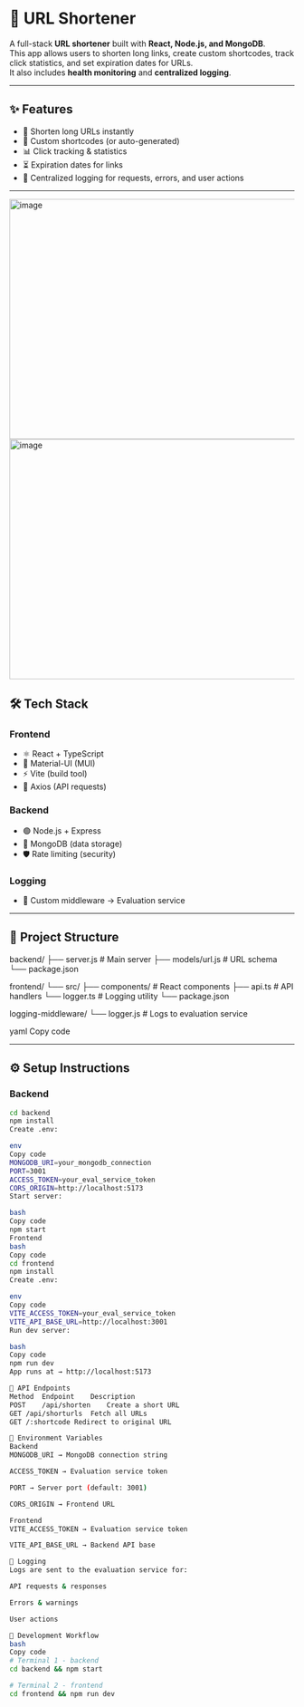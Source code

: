 # 🚀 URL Shortener

A full-stack **URL shortener** built with **React, Node.js, and MongoDB**.  
This app allows users to shorten long links, create custom shortcodes, track click statistics, and set expiration dates for URLs.  
It also includes **health monitoring** and **centralized logging**.  

---

## ✨ Features

- 🔗 Shorten long URLs instantly  
- 🎯 Custom shortcodes (or auto-generated)  
- 📊 Click tracking & statistics  
- ⏳ Expiration dates for links  
- 📝 Centralized logging for requests, errors, and user actions  

---

<img width="920" height="424" alt="image" src="https://github.com/user-attachments/assets/1b44da12-5be4-4375-b25a-1fd718b57e8f" />
<img width="920" height="424" alt="image" src="https://github.com/user-attachments/assets/a0d66b3d-64c2-4b08-9c91-8ba8f389d049" />

## 🛠 Tech Stack

### **Frontend**
- ⚛️ React + TypeScript  
- 🎨 Material-UI (MUI)  
- ⚡ Vite (build tool)  
- 🔌 Axios (API requests)  

### **Backend**
- 🟢 Node.js + Express  
- 🍃 MongoDB (data storage)  
- 🛡 Rate limiting (security)  

### **Logging**
- 📝 Custom middleware → Evaluation service  

---

## 📂 Project Structure

backend/
├── server.js # Main server
├── models/url.js # URL schema
└── package.json

frontend/
└── src/
├── components/ # React components
├── api.ts # API handlers
└── logger.ts # Logging utility
└── package.json

logging-middleware/
└── logger.js # Logs to evaluation service

yaml
Copy code

---

## ⚙️ Setup Instructions

### **Backend**
```bash
cd backend
npm install
Create .env:

env
Copy code
MONGODB_URI=your_mongodb_connection
PORT=3001
ACCESS_TOKEN=your_eval_service_token
CORS_ORIGIN=http://localhost:5173
Start server:

bash
Copy code
npm start
Frontend
bash
Copy code
cd frontend
npm install
Create .env:

env
Copy code
VITE_ACCESS_TOKEN=your_eval_service_token
VITE_API_BASE_URL=http://localhost:3001
Run dev server:

bash
Copy code
npm run dev
App runs at → http://localhost:5173

📡 API Endpoints
Method	Endpoint	Description
POST	/api/shorten	Create a short URL
GET	/api/shorturls	Fetch all URLs
GET	/:shortcode	Redirect to original URL

🔑 Environment Variables
Backend
MONGODB_URI → MongoDB connection string

ACCESS_TOKEN → Evaluation service token

PORT → Server port (default: 3001)

CORS_ORIGIN → Frontend URL

Frontend
VITE_ACCESS_TOKEN → Evaluation service token

VITE_API_BASE_URL → Backend API base

📝 Logging
Logs are sent to the evaluation service for:

API requests & responses

Errors & warnings

User actions

🚀 Development Workflow
bash
Copy code
# Terminal 1 - backend
cd backend && npm start

# Terminal 2 - frontend
cd frontend && npm run dev
